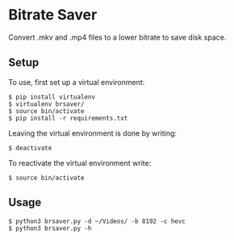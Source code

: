 # Bitrate Saver
Convert .mkv and .mp4 files to a lower bitrate to save disk space.

## Setup
To use, first set up a virtual environment:

    $ pip install virtualenv
    $ virtualenv brsaver/
    $ source bin/activate
    $ pip install -r requirements.txt
    
Leaving the virtual environment is done by writing:

    $ deactivate
    
To reactivate the virtual environment write:

    $ source bin/activate

## Usage
    $ python3 brsaver.py -d ~/Videos/ -b 8192 -c hevc
    $ python3 brsaver.py -h
